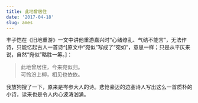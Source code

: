```yaml
---
title: 此地曾居住
date: '2017-04-18'
slug: ames
---
```


丰子恺在《旧地重游》一文中讲他重游嘉兴时“心绪缭乱、气结不能言”，无法作诗，只能忆起古人一首诗^[原文中“宛似”写成了“宛如”，意思一样；只是从平仄来说，自然“宛似”略胜一筹。]：

> 此地曾居住，今来宛似归。  
可怜汾上柳，相见也依依。

我放狗搜了一下，原来是岑参大人的诗。悲怆豪迈的边塞诗人写出这么一首质朴的小诗，读来也是令人内心波涛汹涌。

